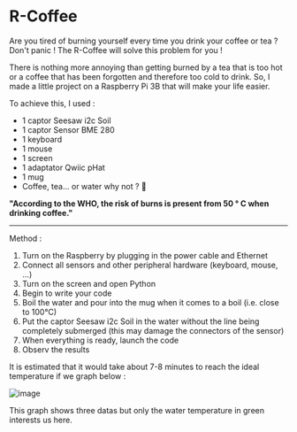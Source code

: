 # R-Coffee 
Are you tired of burning yourself every time you drink your coffee or tea ? Don't panic ! The R-Coffee will solve this problem for you !

There is nothing more annoying than getting burned by a tea that is too hot or a coffee that has been forgotten and therefore too cold to drink.
So, I made a little project on a Raspberry Pi 3B that will make your life easier.

To achieve this, I used :
- 1 captor Seesaw i2c Soil
- 1 captor Sensor BME 280
- 1 keyboard
- 1 mouse
- 1 screen
- 1 adaptator Qwiic pHat
- 1 mug
- Coffee, tea... or water why not ? 🙂

**"According to the WHO, the risk of burns is present from 50 ° C when drinking coffee."**

----------

Method :
1) Turn on the Raspberry by plugging in the power cable and Ethernet
2) Connect all sensors and other peripheral hardware (keyboard, mouse, ...)
3) Turn on the screen and open Python
4) Begin to write your code
5) Boil the water and pour into the mug when it comes to a boil (i.e. close to 100°C)
6) Put the captor Seesaw i2c Soil in the water without the line being completely submerged (this may damage the connectors of the sensor)
7) When everything is ready, launch the code
8) Observ the results

It is estimated that it would take about 7-8 minutes to reach the ideal temperature if we graph below :

![image](https://user-images.githubusercontent.com/100076215/206738311-bdd26200-7806-487e-96f7-0c78d3099849.png)

This graph shows three datas but only the water temperature in green interests us here. 
